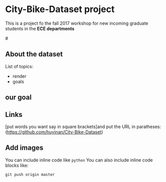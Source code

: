 # City-Bike-Dataset project
This is a project fo the fall 2017 workshop for new incoming graduate students in the **ECE departments**

\#

## About the dataset
List of topics:
* render
* goals
## our goal

## Links
[put words you want say in square brackets]and put the URL in paratheses:(https://github.com/huyinan/City-Bike-Dataset)
## Add images
You can include inline code like `python`
You can also include inline code blocks like:

```
git push origin master
```
